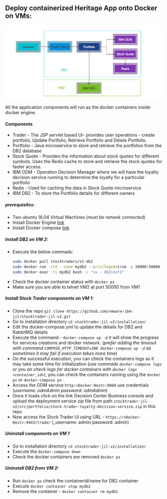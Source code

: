 ## Deploy containerized Heritage App onto Docker on VMs:
 <p align="center">
<img alt="st-v2" src="StockTraderHeritageApp.PNG"/>
</p>
All the application components will run  as the docker containers inside docker engine.

#### Components

- Trader - The JSP servlet based UI- provides user operations - create portfolio, Update Portfolio, Retrieve Portfolio and Delete Portfolio. 
- Portfolio - Java microservice to store and retrieve the portfolios from the DB2 database
- Stock Quote - Provides the information about stock quotes for different symbols. Uses the Redis cache to store and retrieve the stock quotes for faster access.
- IBM ODM - Operation Decision Manager where we will have the loyalty decision service running to determine the loyalty for a particular portfolio
- Redis - Used for caching the data in Stock Quote microservice
- IBM DB2 - To store the Portfolio details for different owners

##### prerequisites:

- Two ubuntu 16.04 Virtual Machines (_must be netwok connected_)
- Install Docker Engine [link](https://docs.docker.com/engine/install/ubuntu/)
- Install Docker compose [link](https://docs.docker.com/compose/install/)

##### Install DB2 on VM 2:

- Execute the below commads:
  ```bash
  sudo docker pull stocktraders/st-db2
  sudo docker run -itd --name mydb2 --privileged=true -p 50000:50000 -e LICENSE=accept -e DB2INST1_PASSWORD=db2inst1 -e DBNAME=STOCKTRD -v /data:/database stocktraders/st-db2
  sudo docker exec -ti mydb2 bash -c "su - db2inst1"
  ```
 - Check the docker container status with `docker ps`
 - Make sure you are able to telnet VM2 at port 50000 from VM1
 
##### Install Stock Trader components on VM 1:
- Clone the repo  `git clone https://github.com/vmware-ibm-jil/stocktrader-jil-v2.git`
- Go to installation directory  `cd stocktrader-jil-v2/installation/`
- Edit the docker-compose.yml to update the details for DB2 and RabbitMQ details
- Execute the command - `docker-compose up -d` it will show the progress for services creations and docker network. (_prefer adding the timeout with command `COMPOSE_HTTP_TIMEOUT=300 docker-compose up -d` as sometimes it may fail if execution takes more time_)
- On the successful execution, you can check the containers logs as it may take some time for initialization (_use commads `docker-compose logs` or you an check logs for docker containers with `docker logs <container_id>`_), you can check the containers running using the `docker ps` or `docker-compose ps`
- Access the ODM service `http:<Docker-Host>:9060` use credentials (_username: odmAdmin password: odmAdmin_) 
- Once it loads click on the link Decision Center Business console and upload the deployment service zip file from path `stocktrader-jil-v2/src/portfolio/stock-trader-loyalty-decision-service.zip` in this repo
- Now access the Stock Trader UI using URL - `https://<Docker-Host>:9443/trader` (_username: admin password: admin) 

##### Uninstall components on VM 1
- Go to installation directory  `cd stocktrader-jil-v2/installation/`
- Execute the `docker-compose down`
- Check the docker containers are removed `docker ps` 

##### Uninstall DB2 from VM 2:
- Run `docker ps` check the containerid/name for DB2 container
- Execute `docker container stop mydb2`
- Remove the container - `docker container rm mydb2`
 
